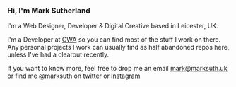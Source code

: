 ### Hi, I'm Mark Sutherland

I'm a Web Designer, Developer & Digital Creative based in Leicester, UK.

I'm a Developer at [CWA](https://cwa.co.uk) so you can find most of the stuff I work on there.
Any personal projects I work can usually find as half abandoned repos here, unless I've had a clearout recently.

If you want to know more, feel free to drop me an email mark@marksuth.uk or find me @marksuth on [twitter](https://twitter.com/marksuth) or [instagram](https://instagram.com/marksuth)

